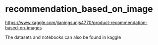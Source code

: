 # recommendation_based_on_image

https://www.kaggle.com/jianingsunjs4770/product-recommendation-based-on-images

The datasets and notebooks can also be found in kaggle
